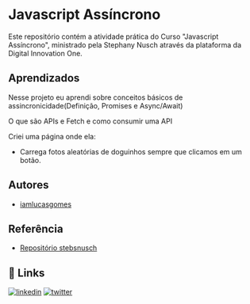 # Javascript Assíncrono
Este repositório contém a atividade prática do Curso "Javascript Assíncrono", ministrado pela Stephany Nusch através da plataforma da Digital Innovation One.
## Aprendizados

Nesse projeto eu aprendi sobre conceitos básicos de assincronicidade(Definição, Promises e Async/Await)

O que são APIs e Fetch e como consumir uma API

Criei uma página onde ela:

- Carrega fotos aleatórias de doguinhos sempre que clicamos em um botão.


## Autores

 - [iamlucasgomes](https://github.com/iamlucasgomes)


## Referência

 - [Repositório stebsnusch](https://github.com/stebsnusch/basecamp-javascript/tree/main/introducao-ao-javascript/contador)

## 🔗 Links

[![linkedin](https://img.shields.io/badge/linkedin-0A66C2?style=for-the-badge&logo=linkedin&logoColor=white)](https://www.linkedin.com/in/iamlucasgomes/)
[![twitter](https://img.shields.io/badge/twitter-1DA1F2?style=for-the-badge&logo=twitter&logoColor=white)](https://twitter.com/iamlucasgomes)

